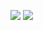 ![](https://github-readme-stats.vercel.app/api?username=hhp1614&locale=cn&theme=solarized-light&hide_border=true&show_icons=true&line_height=40&v=5&count_private=true)
![](https://github-readme-stats.vercel.app/api/top-langs/?username=hhp1614&locale=cn&theme=solarized-light&hide_border=true)
